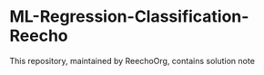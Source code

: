 # ML-Regression-Classification-Reecho
This repository, maintained by ReechoOrg, contains solution note